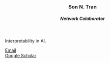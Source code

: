 
<header class="post-header">
<h3 class="post-title">Son N. Tran</h3>
<h5 class="post-description">Network Colaborator</h5>
</header>

Interpretability in AI.

<i class="fa fa-envelope"></i> <a href="mailto:son.tran@deakin.edu.au">Email</a> <br />
<i class="ai ai-google-scholar"></i> <a href="https://scholar.google.com/citations?user=h82eCK8AAAAJ&hl=en&oi=sra">Google Scholar</a> <br />


